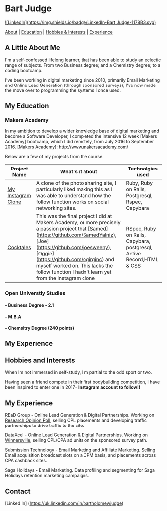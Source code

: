 
# Bart Judge
[![LinkedIn](https://img.shields.io/badge/LinkedIn-Bart Judge-1178B3.svg)](https://uk.linkedin.com/in/bartholomewjudge)

[About](#a-little-about-me) | [Education](#my-education) | [Hobbies & Interests](#hobbies-and-interests) | [Experience](#my-experience)

## A Little About Me
 I'm a self-confessed lifelong learner, that has been able to study an eclectic range of subjects.
 From two Business degree; and a Chemistry degree; to a coding bootcamp.

 I've been working in digital marketing since 2010, primarily  Email Marketing and Online Lead Generation (through sponsored surveys), I've now made the move over to programming the systems I once used.

## My Education

### **Makers Academy**

In my ambition to develop a wider knowledge base of digital marketing and become a Software Developer, I completed the intensive 12 week [Makers Academy] bootcamp, which I did remotely, from July 2016 to September 2016.
[Makers Academy]: http://www.makersacademy.com/


 Below are a few of my projects from the course.

|Project Name| What's it about| Technolgies used|
|-------------|-------------|-----|
| [My Instagram Clone](https://github.com/BJudge/Final-Instagram)|A clone of the photo sharing site, I particularly liked making this as I was able to understand how the follow function works on social networking sites.|Ruby, Ruby on Rails, Postgresql, Rspec, Capybara|
|[Cocktales](https://github.com/Cocktales/cocktales)|This was the final project I did at Makers Academy, or more precisely a passion project that [Samed] (https://github.com/SamedYalniz), [Joe] (https://github.com/joesweeny), [Oggie] (https://github.com/ogirginc) and myself worked on. This lacks the follow function I hadn't learn yet from the Instagram clone|RSpec, Ruby on Rails, Capybara, postgresql, Active Record,HTML & CSS|

### Open Universtiy Studies

#### - Business Degree - 2.1
#### - M.B.A
#### - Chemsitry Degree (240 points)



## My Experience






## Hobbies and Interests
 When Im not immersed in self-study, I'm partial to the odd sport or two.

 Having seen a friend compete in their first bodybuilding competition, I have been inspired to enter one in 2017- <b> Instagram account to follow!! </b>

## My Experience

REaD Group - Online Lead Generation & Digital Partnerships. Working on [Research Opinion Poll], selling CPL placements and developing traffic partnerships to drive traffic to the site.

[Research Opinion Poll]: http://www.research-opinion-poll.co.uk/

DataXcel - Online Lead Generation & Digital Partnerships. Working on [Winnersville], selling CPL/CPA ad units on the sponsored survey path.

[Winnersville]: https://www.winnersville.co.uk/

Submission Technology - Email Marketing and Affiliate Marketing. Selling Email acquisition broadcast slots on a CPM basis, and placements across CPA cashback sites.

Saga Holidays - Email Marketing. Data profiling and segmenting for Saga Holidays retention marketing campaigns.


## Contact

[Linked In] (https://uk.linkedin.com/in/bartholomewjudge)
